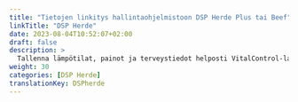 ```yaml
---
title: "Tietojen linkitys hallintaohjelmistoon DSP Herde Plus tai Beef"
linkTitle: "DSP Herde"
date: 2023-08-04T10:52:07+02:00
draft: false
description: >
  Tallenna lämpötilat, painot ja terveystiedot helposti VitalControl-laitteella ja tuo tallennetut tiedot *Herde*-ohjelmistoon.
weight: 30
categories: [DSP Herde]
translationKey: DSPherde
---
```

